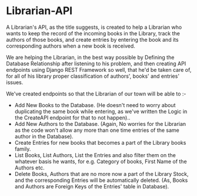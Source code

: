 # Librarian-API

A Librarian's API, as the title suggests, is created to help a Librarian who wants to keep the record of the incoming books in the Library, track the authors of those books, and create entries by entering the book and its corresponding authors when a new book is received.

We are helping the Librarian, in the best way possible by Defining the Database Relationship after listening to his problem, and then creating API endpoints using Django REST Framework so well, that he'd be taken care of, for all of his library proper classification of authors', books' and entries' issues.

We've created endpoints so that the Librarian of our town will be able to :-

- Add New Books to the Database. (He doesn't need to worry about duplicating the same book while entering, as we've written the Logic in the CreateAPI endpoint for that to not happen)..
- Add New Authors to the Database. (Again, No worries for the Librarian as the code won't allow any more than one time entries of the same author in the Database).
- Create Entries for new books that becomes a part of the Library books family.
- List Books, List Authors, List the Entries and also filter them on the whatever basis he wants, for e.g. Category of books, First Name of the Authors etc.
- Delete Books, Authors that are no more now a part of the Library Stock, and the corresponding Entries will be automatically deleted. (As, Books and Authors are Foreign Keys of the Entries' table in Database).

